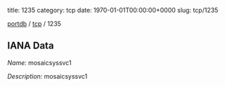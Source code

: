 title: 1235
category: tcp
date: 1970-01-01T00:00:00+0000
slug: tcp/1235

[portdb](/) / [tcp](/category/tcp.html) / 1235


## IANA Data

_Name:_ mosaicsyssvc1

_Description:_ mosaicsyssvc1


